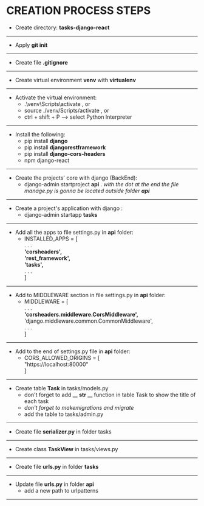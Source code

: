 # CREATION PROCESS STEPS

- Create directory: __tasks-django-react__
---

- Apply __git init__
---

- Create file __.gitignore__
---

- Create virtual environment __venv__ with __virtualenv__
---

- Activate the virtual environment:
  - .\venv\Scripts\activate , or
  - source ./venv/Scripts/activate , or
  - ctrl + shift + P --> select Python Interpreter
---

- Install the following:
  - pip install __django__
  - pip install __djangorestframework__
  - pip install __django-cors-headers__
  - npm django-react
---

- Create the projects' core with django (BackEnd):
  - django-admin startproject __api__ . *with the dot at the end the file manage.py is gonna be located outside folder __api__*
---

- Create a project's application with django :
  - django-admin startapp __tasks__
---
- Add all the apps to file settings.py in __api__ folder:
  - INSTALLED_APPS = [
      <br>. . .
      <br>__'corsheaders',__
      <br>__'rest_framework',__
      <br>__'tasks',__
      <br>. . .
  <br>]
---
- Add to MIDDLEWARE section in file settings.py in __api__ folder:
  - MIDDLEWARE = [
      <br>. . .
      <br>__'corsheaders.middleware.CorsMiddleware',__
      <br>'django.middleware.common.CommonMiddleware',
      <br>. . .
  <br>]
---

- Add to the end of settings.py file in __api__ folder:
  - CORS_ALLOWED_ORIGINS = [
      <br>"https://localhost:80000"
  <br>]
---

- Create table __Task__ in tasks/models.py
  - don't forget to add __ __str__ __ function in table Task to show the title of each task
  - *don't forget to makemigrations and migrate*
  - add the table to tasks/admin.py
---

- Create file __serializer.py__ in folder tasks
---

- Create class  __TaskView__ in tasks/views.py
---

- Create file  __urls.py__ in folder __tasks__
---

- Update file  __urls.py__ in folder __api__
  - add a new path to urlpatterns
---

